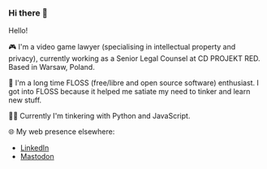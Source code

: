 ### Hi there 👋

<!--
**adam-krassowski/adam-krassowski** is a ✨ _special_ ✨ repository because its `README.md` (this file) appears on your GitHub profile.

Here are some ideas to get you started:

- 🔭 I’m currently working on ...
- 🌱 I’m currently learning ...
- 👯 I’m looking to collaborate on ...
- 🤔 I’m looking for help with ...
- 💬 Ask me about ...
- 📫 How to reach me: ...
- 😄 Pronouns: ...
- ⚡ Fun fact: ...
-->

Hello!

🎮 I'm a video game lawyer (specialising in intellectual property and privacy), currently working as a Senior Legal Counsel at CD PROJEKT RED. Based in Warsaw, Poland.

🐧 I'm a long time FLOSS (free/libre and open source software) enthusiast. I got into FLOSS because it helped me satiate my need to tinker and learn new stuff.

👨‍💻 Currently I'm tinkering with Python and JavaScript.

🌐 My web presence elsewhere:
* <a href="www.linkedin.com/in/adam-krassowski-235872149">LinkedIn</a>
* <a rel="me" href="https://mstdn.social/@adam_krassowski">Mastodon</a>
